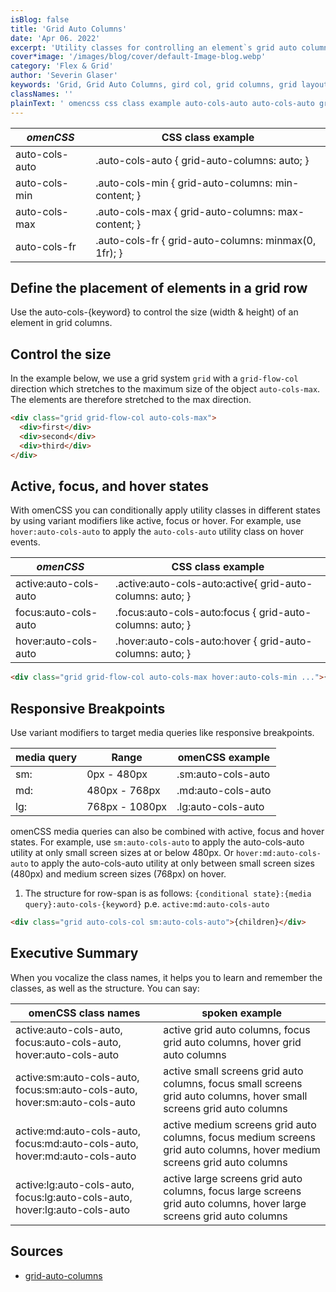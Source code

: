 ```yaml
---
isBlog: false
title: 'Grid Auto Columns'
date: 'Apr 06. 2022'
excerpt: 'Utility classes for controlling an element`s grid auto columns.'
cover*image: '/images/blog/cover/default-Image-blog.webp'
category: 'Flex & Grid'
author: 'Severin Glaser'
keywords: 'Grid, Grid Auto Columns, gird col, grid columns, grid layout'
classNames: ''
plainText: ' omencss css class example auto-cols-auto auto-cols-auto grid-auto-columns: auto; auto-cols-min auto-cols-min grid-auto-columns: min-content; auto-cols-max auto-cols-max grid-auto-columns: max-content; auto-cols-fr auto-cols-fr grid-auto-columns: minmax 0 1fr ; define the placement of elements in a grid row use the auto-cols keyword to control the size width & height of an element in grid columns control the size in the example below we use a grid system `grid` with a `grid-flow-col` direction which stretches to the maximum size of the object `auto-cols-max` the elements are therefore stretched to the max direction  active focus and hover states with omencss you can conditionally apply utility classes in different states by using variant modifiers like active focus or hover for example use `hover:auto-cols-auto` to apply the `auto-cols-auto` utility class on hover events omencss css class example active:auto-cols-auto active :auto-cols-auto:active grid-auto-columns: auto; focus:auto-cols-auto focus :auto-cols-auto:focus grid-auto-columns: auto; hover:auto-cols-auto hover :auto-cols-auto:hover grid-auto-columns: auto;  responsive breakpoints use variant modifiers to target media queries like responsive breakpoints media query range omencss example sm: 0px 480px sm:auto-cols-auto md: 480px 768px md:auto-cols-auto lg: 768px 1080px lg:auto-cols-auto omencss media queries can also be combined with active focus and hover states for example use `sm:auto-cols-auto` to apply the auto-cols-auto utility at only small screen sizes at or below 480px or `hover:md:auto-cols-auto` to apply the auto-cols-auto utility at only between small screen sizes 480px and medium screen sizes 768px on hover 1 the structure for row-span is as follows: ` conditional state : media query :auto-cols keyword ` p e `active:md:auto-cols-auto`  executive summary when you vocalize the class names it helps you to learn and remember the classes as well as the structure you can say: omencss class names spoken example active:auto-cols-auto focus:auto-cols-auto hover:auto-cols-auto active grid auto columns focus grid auto columns hover grid auto columns active:sm:auto-cols-auto focus:sm:auto-cols-auto hover:sm:auto-cols-auto active small screens grid auto columns focus small screens grid auto columns hover small screens grid auto columns active:md:auto-cols-auto focus:md:auto-cols-auto hover:md:auto-cols-auto active medium screens grid auto columns focus medium screens grid auto columns hover medium screens grid auto columns active:lg:auto-cols-auto focus:lg:auto-cols-auto hover:lg:auto-cols-auto active large screens grid auto columns focus large screens grid auto columns hover large screens grid auto columns sources grid-auto-columns https: developer mozilla org en-us docs web css grid-auto-columns '
---
```


| _omenCSS_      | CSS class example                                    |
| -------------- | ---------------------------------------------------- |
| auto-cols-auto | .auto-cols-auto { grid-auto-columns: auto; }         |
| auto-cols-min  | .auto-cols-min { grid-auto-columns: min-content; }   |
| auto-cols-max  | .auto-cols-max { grid-auto-columns: max-content; }   |
| auto-cols-fr   | .auto-cols-fr { grid-auto-columns: minmax(0, 1fr); } |

## Define the placement of elements in a grid row

Use the auto-cols-{keyword} to control the size (width & height) of an element in grid columns.

## Control the size

In the example below, we use a grid system `grid` with a `grid-flow-col` direction which stretches to the maximum size of the object `auto-cols-max`. The elements are therefore stretched to the max direction.

```html
<div class="grid grid-flow-col auto-cols-max">
  <div>first</div>
  <div>second</div>
  <div>third</div>
</div>
```

## Active, focus, and hover states

With omenCSS you can conditionally apply utility classes in different states by using variant modifiers like active, focus or hover. For example, use `hover:auto-cols-auto` to apply the `auto-cols-auto` utility class on hover events.

| _omenCSS_             | CSS class example                                          |
| --------------------- | ---------------------------------------------------------- |
| active:auto-cols-auto | .active\:auto-cols-auto:active{ grid-auto-columns: auto; } |
| focus:auto-cols-auto  | .focus\:auto-cols-auto:focus { grid-auto-columns: auto; }  |
| hover:auto-cols-auto  | .hover\:auto-cols-auto:hover { grid-auto-columns: auto; }  |

```html
<div class="grid grid-flow-col auto-cols-max hover:auto-cols-min ...">{children}</div>
```

## Responsive Breakpoints

Use variant modifiers to target media queries like responsive breakpoints.

| media query | Range          | omenCSS example    |
| ----------- | -------------- | ------------------ |
| sm:         | 0px - 480px    | .sm:auto-cols-auto |
| md:         | 480px - 768px  | .md:auto-cols-auto |
| lg:         | 768px - 1080px | .lg:auto-cols-auto |

omenCSS media queries can also be combined with active, focus and hover states. For example, use `sm:auto-cols-auto` to apply the auto-cols-auto utility at only small screen sizes at or below 480px. Or `hover:md:auto-cols-auto` to apply the auto-cols-auto utility at only between small screen sizes (480px) and medium screen sizes (768px) on hover.

1. The structure for row-span is as follows: `{conditional state}:{media query}:auto-cols-{keyword}` p.e. `active:md:auto-cols-auto`

```html
<div class="grid auto-cols-col sm:auto-cols-auto">{children}</div>
```

## Executive Summary

When you vocalize the class names, it helps you to learn and remember the classes, as well as the structure. You can say:

| omenCSS class names                                                        | spoken example                                                                                                          |
| -------------------------------------------------------------------------- | ----------------------------------------------------------------------------------------------------------------------- |
| active:auto-cols-auto, focus:auto-cols-auto, hover:auto-cols-auto          | active grid auto columns, focus grid auto columns, hover grid auto columns                                              |
| active:sm:auto-cols-auto, focus:sm:auto-cols-auto, hover:sm:auto-cols-auto | active small screens grid auto columns, focus small screens grid auto columns, hover small screens grid auto columns    |
| active:md:auto-cols-auto, focus:md:auto-cols-auto, hover:md:auto-cols-auto | active medium screens grid auto columns, focus medium screens grid auto columns, hover medium screens grid auto columns |
| active:lg:auto-cols-auto, focus:lg:auto-cols-auto, hover:lg:auto-cols-auto | active large screens grid auto columns, focus large screens grid auto columns, hover large screens grid auto columns    |

## Sources

- [grid-auto-columns](https://developer.mozilla.org/en-US/docs/Web/CSS/grid-auto-columns)
